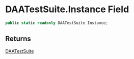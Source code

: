 # DAATestSuite.Instance Field

```c#
public static readonly DAATestSuite Instance;
```

## Returns

[DAATestSuite](MrKWatkins.EmulatorTestSuites.Z80.Instruction.DAA.DAATestSuite.md)
